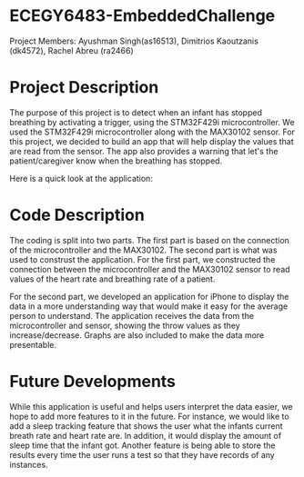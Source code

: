 # ECEGY6483-EmbeddedChallenge

Project Members: Ayushman Singh(as16513), Dimitrios Kaoutzanis (dk4572), Rachel Abreu (ra2466)


# Project Description
The purpose of this project is to detect when an infant has stopped breathing by activating a trigger, using the STM32F429i microcontroller. We used the STM32F429i microcontroller along with the MAX30102 sensor. For this project, we decided to build an app that will help display the values that are read from the sensor. The app also provides a warning that let's the patient/caregiver know when the breathing has stopped.

Here is a quick look at the application:
<insert image>

# Code Description
The coding is split into two parts. The first part is based on the connection of the microcontroller and the MAX30102. The second part is what was used to construst the application.
For the first part, we constructed the connection between the microcontroller and the MAX30102 sensor to read values of the heart rate and breathing rate of a patient.

For the second part, we developed an application for iPhone to display the data in a more understanding way that would make it easy for the average person to understand. The application receives the data from the microcontroller and sensor, showing the throw values as they increase/decrease. Graphs are also included to make the data more presentable.

  
# Future Developments
 While this application is useful and helps users interpret the data easier, we hope to add more features to it in the future. For instance, we would like to add a sleep tracking feature that shows the user what the infants current breath rate and heart rate are. In addition, it would display the amount of sleep time that the infant got. Another feature is being able to store the results every time the user runs a test so that they have records of any instances.
